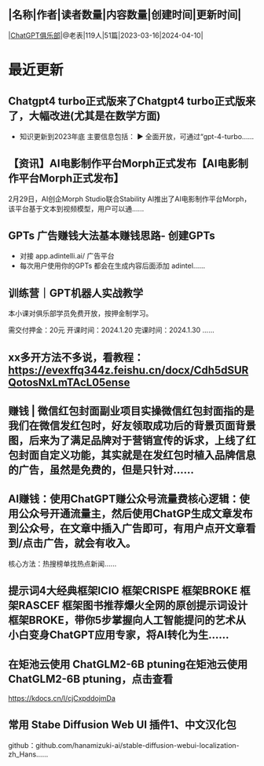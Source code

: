 |名称|作者|读者数量|内容数量|创建时间|更新时间|
---
|[ChatGPT俱乐部](https://xiaobot.net/p/chatgptclub?refer=0b133df9-27dc-423b-8101-639049001c13)|@老表|119人|51篇|2023-03-16|2024-04-10|

# 最近更新
## Chatgpt4 turbo正式版来了Chatgpt4 turbo正式版来了，大幅改进(尤其是在数学方面)
- 知识更新到2023年底
主要信息包括：
▶ 全面开放，可通过“gpt-4-turbo......
## 【资讯】AI电影制作平台Morph正式发布【AI电影制作平台Morph正式发布】
2月29日，AI创企Morph Studio联合Stability AI推出了AI电影制作平台Morph，该平台基于文本到视频模型，用户可以通......
## GPTs 广告赚钱大法基本赚钱思路- 创建GPTs
- 对接 app.adintelli.ai/ 广告平台
- 每次用户使用你的GPTs 都会在生成内容后面添加 adintel......
## 训练营｜GPT机器人实战教学
本小课对俱乐部学员免费开放，按押金制学习。

需交付押金：20元
开课时间：2024.1.20
完课时间：2024.1.30
......
## xx多开方法不多说，看教程：https://evexffq344z.feishu.cn/docx/Cdh5dSURQotosNxLmTAcL05ense



## 赚钱 | 微信红包封面副业项目实操微信红包封面指的是我们在微信发红包时，好友领取成功后的背景页面背景图，后来为了满足品牌对于营销宣传的诉求，上线了红包封面自定义功能，其实就是在发红包时植入品牌信息的广告，虽然是免费的，但是只针对......
## AI赚钱：使用ChatGPT赚公众号流量费核心逻辑：使用公众号开通流量主，然后使用ChatGP生成文章发布到公众号，在文章中插入广告即可，有用户点开文章看到/点击广告，就会有收入。

核心方法：热搜榜单找热点新闻......
## 提示词4大经典框架ICIO 框架CRISPE 框架BROKE 框架RASCEF 框架图书推荐爆火全网的原创提示词设计框架BROKE，带你5步掌握向人工智能提问的艺术从小白变身ChatGPT应用专家，将AI转化为生......
## 在矩池云使用 ChatGLM2-6B ptuning在矩池云使用 ChatGLM2-6B ptuning，点击查看
https://kdocs.cn/l/cjCxpddojmDa

## 常用 Stabe Diffusion Web UI 插件1、中文汉化包
github：github.com/hanamizuki-ai/stable-diffusion-webui-localization-zh_Hans......

